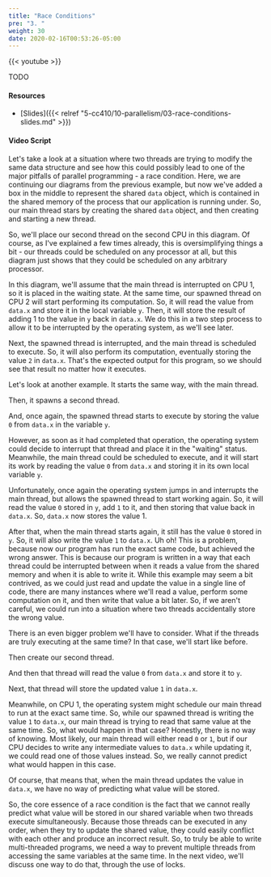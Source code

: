 ```yaml
---
title: "Race Conditions"
pre: "3. "
weight: 30
date: 2020-02-16T00:53:26-05:00
---
```


{{< youtube  >}}

TODO

#### Resources

* [Slides]({{< relref "5-cc410/10-parallelism/03-race-conditions-slides.md" >}})

#### Video Script

Let's take a look at a situation where two threads are trying to modify the same data structure and see how this could possibly lead to one of the major pitfalls of parallel programming - a race condition. Here, we are continuing our diagrams from the previous example, but now we've added a box in the middle to represent the shared `data` object, which is contained in the shared memory of the process that our application is running under. So, our main thread stars by creating the shared `data` object, and then creating and starting a new thread.

So, we'll place our second thread on the second CPU in this diagram. Of course, as I've explained a few times already, this is oversimplifying things a bit - our threads could be scheduled on any processor at all, but this diagram just shows that they could be scheduled on any arbitrary processor. 

In this diagram, we'll assume that the main thread is interrupted on CPU 1, so it is placed in the waiting state. At the same time, our spawned thread on CPU 2 will start performing its computation. So, it will read the value from `data.x` and store it in the local variable `y`. Then, it will store the result of adding 1 to the value in `y` back in `data.x`. We do this in a two step process to allow it to be interrupted by the operating system, as we'll see later.

Next, the spawned thread is interrupted, and the main thread is scheduled to execute. So, it will also perform its computation, eventually storing the value `2` in `data.x`. That's the expected output for this program, so we should see that result no matter how it executes.

Let's look at another example. It starts the same way, with the main thread.

Then, it spawns a second thread. 

And, once again, the spawned thread starts to execute by storing the value `0` from `data.x` in the variable `y`. 

However, as soon as it had completed that operation, the operating system could decide to interrupt that thread and place it in the "waiting" status. Meanwhile, the main thread could be scheduled to execute, and it will start its work by reading the value `0` from `data.x` and storing it in its own local variable `y`. 

Unfortunately, once again the operating system jumps in and interrupts the main thread, but allows the spawned thread to start working again. So, it will read the value `0` stored in `y`, add `1` to it, and then storing that value back in `data.x`. So, `data.x` now stores the value 1. 

After that, when the main thread starts again, it still has the value `0` stored in `y`. So, it will also write the value `1` to `data.x`. Uh oh! This is a problem, because now our program has run the exact same code, but achieved the wrong answer. This is because our program is written in a way that each thread could be interrupted between when it reads a value from the shared memory and when it is able to write it. While this example may seem a bit contrived, as we could just read and update the value in a single line of code, there are many instances where we'll read a value, perform some computation on it, and then write that value a bit later. So, if we aren't careful, we could run into a situation where two threads accidentally store the wrong value.

There is an even bigger problem we'll have to consider. What if the threads are truly executing at the same time? In that case, we'll start like before.

Then create our second thread.

And then that thread will read the value `0` from `data.x` and store it to `y`. 

Next, that thread will store the updated value `1` in `data.x`. 

Meanwhile, on CPU 1, the operating system might schedule our main thread to run at the exact same time. So, while our spawned thread is writing the value `1` to `data.x`, our main thread is trying to read that same value at the same time. So, what would happen in that case? Honestly, there is no way of knowing. Most likely, our main thread will either read `0` or `1`, but if our CPU decides to write any intermediate values to `data.x` while updating it, we could read one of those values instead. So, we really cannot predict what would happen in this case.

Of course, that means that, when the main thread updates the value in `data.x`, we have no way of predicting what value will be stored. 

So, the core essence of a race condition is the fact that we cannot really predict what value will be stored in our shared variable when two threads execute simultaneously. Because those threads can be executed in any order, when they try to update the shared value, they could easily conflict with each other and produce an incorrect result. So, to truly be able to write multi-threaded programs, we need a way to prevent multiple threads from accessing the same variables at the same time. In the next video, we'll discuss one way to do that, through the use of locks. 

